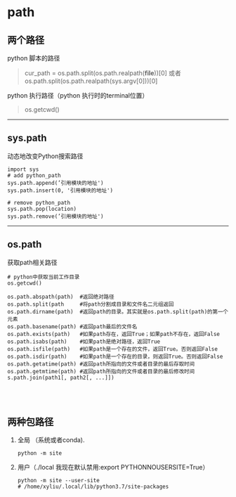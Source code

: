 # path

## 两个路径
python 脚本的路径
> cur_path = os.path.split(os.path.realpath(__file__))[0]
> 或者 
> os.path.split(os.path.realpath(sys.argv[0]))[0]

python 执行路径（python 执行时的terminal位置）
> os.getcwd()


---

## sys.path
动态地改变Python搜索路径

```
import sys  
# add python_path 
sys.path.append(’引用模块的地址')   
sys.path.insert(0, '引用模块的地址')  

# remove python_path
sys.path.pop(location)
sys.path.remove(’引用模块的地址')
```

---

## os.path
获取path相关路径 
```
# python中获取当前工作目录 
os.getcwd()

os.path.abspath(path)  #返回绝对路径  
os.path.split(path     #将path分割成目录和文件名二元组返回  
os.path.dirname(path)  #返回path的目录。其实就是os.path.split(path)的第一个元素  
os.path.basename(path) #返回path最后的文件名  
os.path.exists(path)   #如果path存在，返回True；如果path不存在，返回False  
os.path.isabs(path)    #如果path是绝对路径，返回True  
os.path.isfile(path)   #如果path是一个存在的文件，返回True。否则返回False  
os.path.isdir(path)    #如果path是一个存在的目录，则返回True。否则返回False  
os.path.getatime(path) #返回path所指向的文件或者目录的最后存取时间  
os.path.getmtime(path) #返回path所指向的文件或者目录的最后修改时间   
s.path.join(path1[, path2[, ...]]) 
``` 

<br><br>
## 两种包路径 
1. 全局 （系统或者conda). 
    ```
    python -m site 
    ``` 
    
2. 用户（./local 我现在默认禁用:export PYTHONNOUSERSITE=True）
    ```
    python -m site --user-site 
    # /home/xyliu/.local/lib/python3.7/site-packages
    ```
   